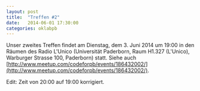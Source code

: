 ```yaml
---
layout: post
title:  "Treffen #2"
date:   2014-06-01 17:30:00
categories: oklabpb
---
```


Unser zweites Treffen findet am Dienstag, dem 3. Juni 2014 um 19:00 in den Räumen des Radio L'Unico (Universität Paderborn, Raum H1.327 (L'Unico), 
Warburger Strasse 100, Paderborn) statt. Siehe auch [http://www.meetup.com/codeforpb/events/186432002/](http://www.meetup.com/codeforpb/events/186432002/).

Edit: Zeit von 20:00 auf 19:00 korrigiert.
